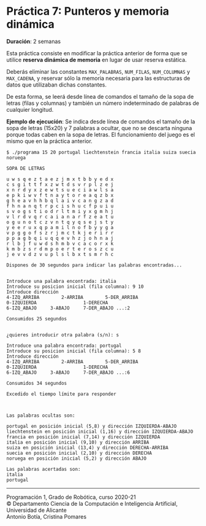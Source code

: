 # Práctica 7: Punteros y memoria dinámica

**Duración**: 2 semanas

Esta práctica consiste en modificar la práctica anterior de forma que se utilice **reserva dinámica de memoria** en lugar de usar reserva estática.

Deberás eliminar las constantes `MAX_PALABRAS`, `NUM_FILAS`, `NUM_COLUMNAS` y `MAX_CADENA`, y reservar sólo la memoria necesaria para las estructuras de datos que utilizaban dichas constantes.

De esta forma, se leerá desde línea de comandos el tamaño de la sopa de letras (filas y columnas) y también un número indeterminado de palabras de cualquier longitud.

**Ejemplo de ejecución**: Se indica desde línea de comandos el tamaño de la sopa de letras (15x20)  y 7 palabras a ocultar, que no se descarta ninguna porque todas caben en la sopa de letras. El funcionamiento del juego es el mismo que en la práctica anterior.

~~~text
$ ./programa 15 20 portugal liechtenstein francia italia suiza suecia noruega

SOPA DE LETRAS

u w s q e z t a e z j m x t b b y e d x 
c s g i t t f x z w t d s v r p l z e j 
x n r d y x z e w t s u e c i a w l s a 
e p k i w v f t n a y t o r e a q z b x 
g h e a v h h b q l a i v c a n g z a d 
f h n a n q t r p c i s h u c f p u i u 
s v o g s t i o d r l t m i y x g m h j 
v l r d v q r c a i a n a r f z e a t u 
o g u n o t c z v n t q y q s e j s t y 
y e e r u x q p a m i l n o f b y y g a 
v p g g o f s z r j m c t k j e r i r r 
p p a g b q i u q q e v h z j o h n a j 
r l b j f u w d s h m b v c a c o r x k 
k m b z s r d m p o e r t e r o s z c u 
j e v v d z v u p l s l b x t s m r h c 

Dispones de 30 segundos para indicar las palabras encontradas...


Introduce una palabra encontrada: italia
Introduce su posicion inicial (fila columna): 9 10
Introduce dirección
4-IZQ_ARRIBA		2-ARRIBA		5-DER_ARRIBA
0-IZQUIERDA					1-DERECHA
6-IZQ_ABAJO		3-ABAJO		7-DER_ABAJO	...:2

Consumidos 25 segundos


¿quieres introducir otra palabra (s/n): s 

Introduce una palabra encontrada: portugal
Introduce su posicion inicial (fila columna): 5 8
Introduce dirección
4-IZQ_ARRIBA		2-ARRIBA		5-DER_ARRIBA
0-IZQUIERDA					1-DERECHA
6-IZQ_ABAJO		3-ABAJO		7-DER_ABAJO	...:6

Consumidos 34 segundos

Excedido el tiempo límite para responder



Las palabras ocultas son:

portugal en posición inicial (5,8) y dirección IZQUIERDA-ABAJO
liechtenstein en posición inicial (1,16) y dirección IZQUIERDA-ABAJO
francia en posición inicial (7,14) y dirección IZQUIERDA
italia en posición inicial (9,10) y dirección ARRIBA
suiza en posición inicial (13,4) y dirección DERECHA-ARRIBA
suecia en posición inicial (2,10) y dirección DERECHA
noruega en posición inicial (5,2) y dirección ABAJO

Las palabras acertadas son:
italia
portugal
~~~

----

Programación 1, Grado de Robótica, curso 2020-21  
© Departamento Ciencia de la Computación e Inteligencia Artificial, Universidad de Alicante  
Antonio Botía, Cristina Pomares
